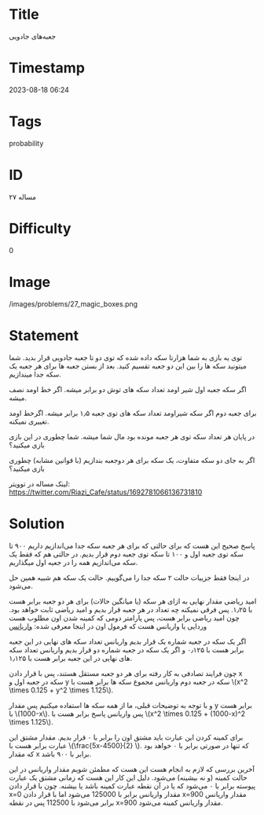# Title
جعبه‌های جادویی
# Timestamp
2023-08-18 06:24
# Tags
probability
# ID
مساله ۲۷
# Difficulty
0
# Image
/images/problems/27_magic_boxes.png
# Statement
 توی یه بازی به شما هزارتا سکه داده شده که توی دو تا جعبه جادویی قرار بدید. شما میتونید سکه ها را بین این دو جعبه تقسیم کنید. بعد از بستن جعبه ها برای هر جعبه یک سکه جدا میندازیم.

اگر سکه جعبه اول شیر اومد تعداد سکه های توش دو برابر میشه. اگر خط اومد نصف میشه.

برای جعبه دوم اگر سکه شیر‌اومد تعداد سکه های توی جعبه ۱٫۵ برابر میشه. اگر‌خط‌ اومد تغییری نمیکنه.

در پایان هر تعداد سکه توی هر جعبه مونده بود مال شما میشه. شما‌ چطوری در این بازی بازی میکنید؟

اگر به جای دو سکه متفاوت، یک سکه‌ برای هر دو‌جعبه بندازیم (با قوانین مشابه) چطوری بازی میکنید؟

لینک مساله در توویتر: https://twitter.com/Riazi_Cafe/status/1692781066136731810

# Solution
پاسخ صحیح این هست که برای حالتی که برای هر جعبه سکه جدا می‌اندازیم داریم ۹۰۰ تا سکه توی جعبه اول و ۱۰۰ تا سکه توی جعبه دوم قرار بدیم. در حالتی هم که فقط یک سکه می‌اندازیم همه را در جعبه اول میگذاریم.

در اینجا فقط جزییات حالت ۲ سکه جدا را می‌گوییم. حالت یک سکه هم شبیه همین حل می‌شود.

امید ریاضی مقدار نهایی به ازای هر سکه (یا میانگین حالات) برای هر دو جعبه برابر هست با ۱٫۲۵. پس فرقی نمیکنه چه تعداد در هر جعبه قرار بدیم و امید ریاضی ثابت خواهد بود. چون امید ریاضی برابر هست، پس پارامتر دومی‌ که کمینه شدن اون مطلوب هست وردایی یا واریانس هست که فرمول اون در اینجا معرفی شده: [واریانس](https://fa.wikipedia.org/wiki/%D9%88%D8%A7%D8%B1%DB%8C%D8%A7%D9%86%D8%B3)

اگر یک سکه در جعبه شماره یک قرار بدیم‌ واریانس تعداد سکه های نهایی در این جعبه برابر هست با ۰٫۱۲۵ و اگر یک سکه در جعبه شماره دو قرار بدیم واریانس تعداد سکه های نهایی در این جعبه برابر هست با ۱٫۱۲۵.

چون فرایند تصادفی به کار رفته برای هر دو جعبه مستقل هستند، پس با قرار دادن x سکه در جعبه اول و y سکه در جعبه دوم واریانس مجموع سکه ها برابر هست با \\(x^2 \\times 0.125 + y^2 \times 1.125\\).

و‌ با توجه به توضیحات قبلی، ما از همه سکه ها استفاده میکنیم پس مقدار y برابر هست با \\(1000-x\\).
پس واریانس پاسخ برابر هست با \\(x^2 \times 0.125 + (1000-x)^2 \times 1.125\\).

برای کمینه کردن این عبارت باید مشتق اون را برابر با ۰ قرار بدیم. مقدار مشتق این عبارت برابر هست با \\(\frac{5x-4500}{2} \\).
که تنها در صورتی برابر با ۰ خواهد بود که مقدار x برابر با ۹۰۰ باشد.

آخرین بررسی که لازم به انجام هست این هست که مطمئن شویم‌ مقدار واریانس در این حالت کمینه (و نه بیشینه) می‌شود. دلیل این کار این هست که زمانی مشتق یک عبارت پیوسته برابر با ۰ می‌شود که یا در آن نقطه عبارت کمینه باشد یا بیشنه.
چون با قرار دادن x=0 مقدار واریانس برابر با 125000 می‌شود اما با قرار دادن x=900 مقدار واریانس برابر می‌شود با 112500 پس در نقطه x=900 مقدار‌ واریانس‌ کمینه می‌شود.
